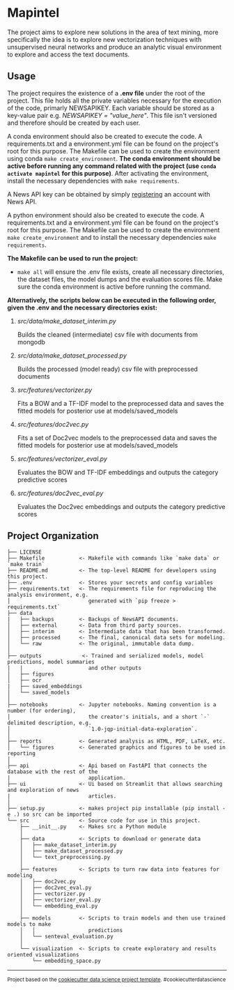 Mapintel
==============================

The project aims to explore new solutions in the area of text mining, more specifically the idea is to explore new vectorization techniques with unsupervised neural networks and produce an analytic visual environment to explore and access the text documents.

Usage
------------

The project requires the existence of a **.env file** under the root of the project. This file holds all the private variables necessary for the execution of the code, primarly NEWSAPIKEY. Each variable should be stored as a key-value pair e.g. *NEWSAPIKEY = "value_here"*. This file isn't versioned and therefore should be created by each user.

A conda environment should also be created to execute the code. A requirements.txt and a environment.yml file can be found on the project's root for this purpose. The Makefile can be used to create the environment using conda `make create_environment`. **The conda environment should be active before running any command related with the project (use `conda activate mapintel` for this purpose)**. After activating the environment, install the necessary dependencies with `make requirements`.

A News API key can be obtained by simply [registering](https://newsapi.org/register) an account with News API.

A python environment should also be created to execute the code. A requirements.txt and a environment.yml file can be found on the project's root for this purpose. The Makefile can be used to create the environment `make create_environment` and to install the necessary dependencies `make requirements`.


**The Makefile can be used to run the project:**

- `make all` will ensure the .env file exists, create all necessary directories, the dataset files, the model dumps and the evaluation scores file. Make sure the conda environment is active before running the command.

**Alternatively, the scripts below can be executed in the following order, given the .env and the necessary directories exist:**
1. *src/data/make_dataset_interim.py*

    Builds the cleaned (intermediate) csv file with documents from mongodb
2. *src/data/make_dataset_processed.py*

    Builds the processed (model ready) csv file with preprocessed documents
3. *src/features/vectorizer.py*

    Fits a BOW and a TF-IDF model to the preprocessed data and saves the fitted models for posterior use at models/saved_models
4. *src/features/doc2vec.py*

    Fits a set of Doc2vec models to the preprocessed data and saves the fitted models for posterior use at models/saved_models
5. *src/features/vectorizer_eval.py*

    Evaluates the BOW and TF-IDF embeddings and outputs the category predictive scores
6. *src/features/doc2vec_eval.py*

    Evaluates the Doc2vec embeddings and outputs the category predictive scores

Project Organization
------------
    ├── LICENSE
    ├── Makefile           <- Makefile with commands like `make data` or `make train`
    ├── README.md          <- The top-level README for developers using this project.
    ├── .env               <- Stores your secrets and config variables
    ├── requirements.txt   <- The requirements file for reproducing the analysis environment, e.g.
    │                         generated with `pip freeze > requirements.txt`
    ├── data
    |   ├── backups        <- Backups of NewsAPI documents.
    │   ├── external       <- Data from third party sources.
    │   ├── interim        <- Intermediate data that has been transformed.
    │   ├── processed      <- The final, canonical data sets for modeling.
    │   └── raw            <- The original, immutable data dump.
    │
    ├── outputs             <- Trained and serialized models, model predictions, model summaries
    |   |                     and other outputs
    │   ├── figures
    │   ├── ocr
    |   ├── saved_embeddings
    │   └── saved_models
    │
    ├── notebooks          <- Jupyter notebooks. Naming convention is a number (for ordering),
    │                         the creator's initials, and a short `-` delimited description, e.g.
    │                         `1.0-jqp-initial-data-exploration`.
    │
    ├── reports            <- Generated analysis as HTML, PDF, LaTeX, etc.
    │   └── figures        <- Generated graphics and figures to be used in reporting
    │
    ├── api                <- Api based on FastAPI that connects the database with the rest of the
    |                         application.
    ├── ui                 <- Ui based on Streamlit that allows searching and exploration of news
    |                         articles.
    │
    ├── setup.py           <- makes project pip installable (pip install -e .) so src can be imported
    └── src                <- Source code for use in this project.
        ├── __init__.py    <- Makes src a Python module
        │
        ├── data           <- Scripts to download or generate data
        │   ├── make_dataset_interim.py
        │   ├── make_dataset_processed.py
        │   └── text_preprocessing.py
        │
        ├── features       <- Scripts to turn raw data into features for modeling
        │   ├── doc2vec.py
        │   ├── doc2vec_eval.py
        │   ├── vectorizer.py
        │   ├── vectorizer_eval.py
        │   └── embedding_eval.py
        │
        ├── models         <- Scripts to train models and then use trained models to make
        │   │                 predictions
        │   └── senteval_evaluation.py
        │
        └── visualization  <- Scripts to create exploratory and results oriented visualizations
            └── embedding_space.py


--------

<p><small>Project based on the <a target="_blank" href="https://drivendata.github.io/cookiecutter-data-science/">cookiecutter data science project template</a>. #cookiecutterdatascience</small></p>
